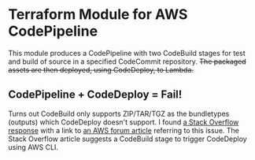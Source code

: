 # Terraform Module for AWS CodePipeline

This module produces a CodePipeline with two CodeBuild stages for test and build of source in a specified CodeCommit repository.
~~The packaged assets are then deployed, using CodeDeploy, to Lambda.~~

## CodePipeline + CodeDeploy = Fail!

Turns out CodeBuild only supports ZIP/TAR/TGZ as the bundletypes (outputs) which CodeDeploy doesn't support.
I found [a Stack Overflow response](https://stackoverflow.com/questions/53136089/codepipeline-codedeploy-reports-bundletype-must-be-either-yaml-or-json) with a link to [an AWS forum article](https://forums.aws.amazon.com/thread.jspa?messageID=864336) referring to this issue.
The Stack Overflow article suggests a CodeBuild stage to trigger CodeDeploy using AWS CLI.